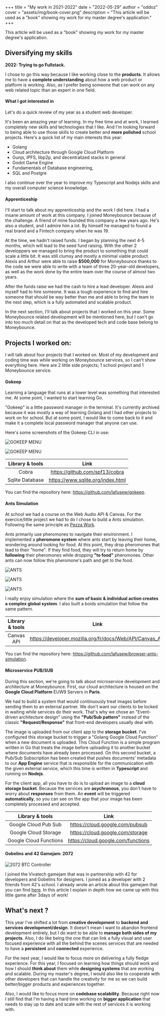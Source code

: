 +++
title = "My work in 2021-2022"
date = "2022-05-29"
author = "oddoz"
cover = "assets/img/book-cover.png"
description = "This article will be used as a \"book\" showing my work for my master degree's application."
+++

This article will be used as a "book" showing my work for my master degree's application.

## Diversifying my skills 

**2022: Trying to go Fullstack.**  

I chose to go this way because I like working close to the **products**. It allows me to have a **complete understanding** about how a web product or platform is working. Also, as I prefer being someone that can work on any web related topic than an expert in one field.    

#### What I got interested in

Let's do a quick review of my year as a student web developer.

It's been an amazing year of learning. In my free time and at work, I learned completely new skills and technologies that I like. And I'm looking forward to being able to use those skills to create better and **more polished** school projects. Here's a quick list of my main interests this year:

- Golang
- Cloud architecture through Google Cloud Platform
- Gunjs, IPFS, libp2p, and decentralized stacks in general
- Godot Game Engine
- Fundamentals of Database engineering,
- SQL and Postgre

I also continue over the year to improve my Typescript and Nodejs skills and my overall computer science knowledge.

#### Apprenticeship

I'll start to talk about my apprenticeship and the work I did here. I had a insane amount of work at this company. I joined Moneybounce because of the challenge. A friend of mine founded this company a few years ago. He's also a student, and I admire him a lot. By himself he managed to found a real brand and a Fintech company when he was 19.

At the time, we hadn't raised funds. I began by planning the next 4-5 months, which will lead to the seed fund raising. With the other 2 developpers we managed to bring the product to something that could scale a little bit. It was still clumsy and mostly a minimal viable product.  Alexis and Arthur were able to raise **$500,000** for Moneybounce thanks to the code we were able to write with a team of three 20-year-old developers, as well as the work done by the entire team over the course of almost two years.

After the funds raise we had the cash to hire a lead developer. Alexis and myself had to hire someone. It was a tough experience to find and hire someone that should be way better than me and able to bring the team to the next step, which is a fully automated and scalable product.

In the next section, I'll talk about projects that I worked on this year. Some Moneybounce related development will be mentioned here, but I can't go into too much detail on that as the developed tech and code base belong to Moneybounce.

## Projects I worked on:

I will talk about four projects that I worked on. Most of my development and coding time was while working on Moneybounce services, so I can't show everything here. Here are 2 little side projects; 1 school project and 1 Moneybounce service.

#### Gokeep

Learning a language that runs at a lower level was something that interested me. At some point, I wanted to start learning Go.

"Gokeep" is a little password manager in the terminal. It's currently archived because it was mostly a way of learning Golang and I had other projects to work on for school. But at some point, I would like to come back to it and make it a complete local password manager that anyone can use.

Here's some screenshots of the Gokeep CLI in use:

![GOKEEP MENU](/assets/img/gokeep2.png)

![GOKEEP MENU](/assets/img/gokeep1.png)

| Library & tools | Link                                              |
| :----:          |    :----:                                         |
| Cobra           | https://github.com/spf13/cobra                    |
| Sqlite Database | https://www.sqlite.org/index.html                 |

You can find the repository here: https://github.com/lafusew/gokeep.

#### Ants Simulation

At school we had a course on the Web Audio API & Canvas. For the exercice/little project we had to do I chose to build a Ants simulation. Following the same principle as [Pezza Work](https://www.youtube.com/watch?v=81GQNPJip2Y).

Ants primarily use pheromones to navigate their environment. I implemented a **pheromone system** where ants start by leaving their home, wondering around looking for food. At this point, they drop pheromones that lead to their "home". If they find food, they will try to return home by **following** their pheromones while dropping **"to food"** pheromones. Other ants can now follow this pheromone's path and get to the food.

![ANTS](/assets/img/ant3.png)

![ANTS](/assets/img/ant2.png)

![ANTS](/assets/img/ant1.png)


I really enjoy simulation where the **sum of basic & individual action creates a complex global system**. I also built a boids simulation that follow the same pattern.


| Library & tools | Link                                                     |
| :----:          |    :----:                                                |
| Canvas API      | https://developer.mozilla.org/fr/docs/Web/API/Canvas_API |

You can find the repository here: https://github.com/lafusew/browser-ants-simulation.

#### Microservice PUB/SUB

During this section, we're going to talk about microservice development and architecture at Moneybounce. First, our cloud architecture is housed on the **Google Cloud Platform** EUW9 Servers in **Paris**.

We had to build a system that would continuously treat images before sending them to an external partner. We don't want our clients to be locked in waiting while services do their work. That's why we chose an "Event-driven architecture design" using the **"Pub/Sub pattern"** instead of the classic **"Request/Response"** that front-end developers usually deal with.

The image is uploaded from our client app to the **storage bucket**. I've configured this storage bucket to trigger a "Golang Google Cloud Function" when a new document is uploaded. This Cloud Function is a simple program written in Go that treats the image before uploading it to another bucket where documents have already been processed. On this second bucket, a Pub/Sub Subscription has been created that pushes documents' metadata to our **App Engine** service that is responsible for the communication with the given external service, which this time is written in **Typescript** and running on **Nodejs**. 

For the client app, all you have to do is to upload an image to a **cloud storage bucket**. Because the services are **asychronous**, you don't have to worry about **responses** from them. An **event** will be triggered **automatically**, so you can see on the app that your image has been completely processed and accepted.

| Library & tools          | Link                               |
| :----:                   |    :----:                          |
| Google Cloud Pub Sub     | https://cloud.google.com/pubsub    |
| Google Cloud Storage     | https://cloud.google.com/storage   |
| Google Cloud Functions   | https://cloud.google.com/functions |


#### Gobelins and 42 Gamejam: 2072

![2072 BTC Controller](/assets/img/btc_playtest.gif)

I joined the Vivatech gamejam that was in partnership with 42 for developers and Gobelins for designers. I joined as a developer with 2 friends from 42's school. I already wrote an article about this gamejam that you can find [here](/posts/2072). In this article I explain in depth how we came up with this little game after 3days of work!

## What's next ?

This year I've shifted a lot from **creative development** to **backend and services development/design**. It doesn't mean I want to abandon frontend development entirely, but I do want to be able to **manage both sides of my projects**. Also, I do like being the one that can link a fully visual and user focused experience with all the behind the scenes services that are needed to have a **persistent** and **connected** experience.

For the next year, I would like to focus more on delivering a fully fledge experience. For this year, I focused on learning how things should work and how I should **think about** them while **designing systems** that are working and scalable. During my master's degree, I would also like to cooperate with other developers that can handle the creativity for me so we can build better/bigger products and experiences together.

Also, I would like to focus more on **codebase scalability**. Because right now I still find that I'm having a hard time working on **bigger application** that needs to stay up to date and scale with the rest of services it is working with.
